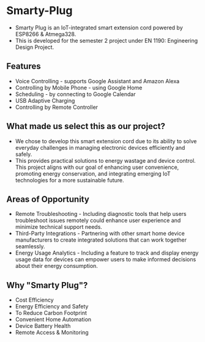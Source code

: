 # Smarty-Plug
* Smarty Plug is an IoT-integrated smart extension cord powered by ESP8266 & Atmega328.
* This is developed for the semester 2 project under EN 1190: Engineering Design Project. 

## Features
 
* Voice Controlling - supports Google Assistant and Amazon Alexa
* Controlling by Mobile Phone - using Google Home 
* Scheduling - by connecting to Google Calendar
* USB Adaptive Charging
* Controlling by Remote Controller

## What made us select this as our project?

* We chose to develop this smart extension cord due to its ability to solve everyday challenges in managing electronic devices efficiently and safely.
* This provides practical solutions to energy wastage and device control. This project aligns with our goal of enhancing user convenience, promoting energy conservation, and integrating emerging IoT technologies for a more sustainable future.

## Areas of Opportunity

* Remote Troubleshooting - Including diagnostic tools that help users troubleshoot issues remotely could enhance user experience and minimize technical support needs.
* Third-Party Integrations - Partnering with other smart home device manufacturers to create integrated solutions that can work together seamlessly.
* Energy Usage Analytics - Including a feature to track and display energy usage data for devices can empower users to make informed decisions about their energy consumption.

## Why "Smarty Plug"?

* Cost Efficiency
* Energy Efficiency and Safety
* To Reduce Carbon Footprint
* Convenient Home Automation
* Device Battery Health
* Remote Access & Monitoring
